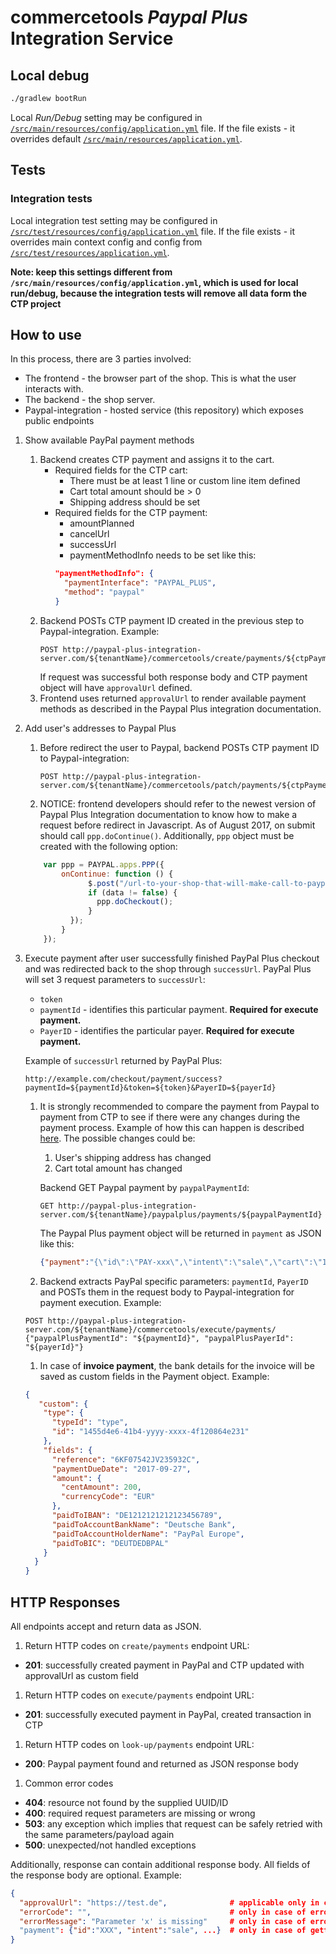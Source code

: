 # commercetools _Paypal Plus_ Integration Service

## Local debug

```bash
./gradlew bootRun
```

Local _Run/Debug_ setting may be configured in [`/src/main/resources/config/application.yml`](/src/main/resources/config/application.yml) 
file. If the file exists - it overrides default [`/src/main/resources/application.yml`](/src/main/resources/application.yml).


## Tests

### Integration tests

Local integration test setting may be configured in [`/src/test/resources/config/application.yml`](/src/test/resources/config/application.yml) 
file. If the file exists - it overrides main context config and config from  [`/src/test/resources/application.yml`](/src/test/resources/application.yml).

**Note: keep this settings different from `/src/main/resources/config/application.yml`, 
which is used for local run/debug, because the integration tests will remove all data form the CTP project**


## How to use
In this process, there are 3 parties involved:
* The frontend -  the browser part of the shop. This is what the user interacts with.
* The backend - the shop server.
* Paypal-integration - hosted service (this repository) which exposes public endpoints 

1. Show available PayPal payment methods
    1. Backend creates CTP payment and assigns it to the cart. 
        - Required fields for the CTP cart:
            - There must be at least 1 line or custom line item defined
            - Cart total amount should be > 0
            - Shipping address should be set
        - Required fields for the CTP payment:
            - amountPlanned
            - cancelUrl
            - successUrl
            - paymentMethodInfo needs to be set like this:
            ```json
            "paymentMethodInfo": {
              "paymentInterface": "PAYPAL_PLUS",
              "method": "paypal"
            }
            ```
    1. Backend POSTs CTP payment ID created in the previous step to Paypal-integration. Example: 
        ```
        POST http://paypal-plus-integration-server.com/${tenantName}/commercetools/create/payments/${ctpPaymentId}
        ```
        If request was successful both response body and CTP payment object will have `approvalUrl` defined.
    1. Frontend uses returned `approvalUrl` to render available payment methods as described in the Paypal Plus integration documentation.

1. Add user's addresses to Paypal Plus
    1. Before redirect the user to Paypal, backend POSTs CTP payment ID to Paypal-integration:
        ```
        POST http://paypal-plus-integration-server.com/${tenantName}/commercetools/patch/payments/${ctpPaymentId}
        ```
    1. NOTICE: frontend developers should refer to the newest version of Paypal Plus Integration documentation to know how to make a request
    before redirect in Javascript. As of August 2017, on submit should call `ppp.doContinue()`. Additionally,
    `ppp` object must be created with the following option:
     ```javascript
         var ppp = PAYPAL.apps.PPP({
             onContinue: function () {
                   $.post("/url-to-your-shop-that-will-make-call-to-paypal-integration", function (data) {
                   if (data != false) {
                     ppp.doCheckout();
                   }
               });
             }
         });
     ```

1. Execute payment after user successfully finished PayPal Plus checkout and was redirected back to the shop through `successUrl`.
    PayPal Plus will set 3 request parameters to `successUrl`:
    - `token`
    - `paymentId` - identifies this particular payment. **Required for execute payment.**
    - `PayerID` - identifies the particular payer. **Required for execute payment.**
    
    Example of `successUrl` returned by PayPal Plus: 
    ```
    http://example.com/checkout/payment/success?paymentId=${paymentId}&token=${token}&PayerID=${payerId} 
    ```
    1. It is strongly recommended to compare the payment from Paypal to payment from CTP to see if there were any changes during the payment process.
     Example of how this can happen is described [here](https://github.com/commercetools/commercetools-paypal-plus-integration/issues/62). The possible changes could be:
        1. User's shipping address has changed
        1. Cart total amount has changed
        
        Backend GET Paypal payment by `paypalPaymentId`:
        ```
        GET http://paypal-plus-integration-server.com/${tenantName}/paypalplus/payments/${paypalPaymentId}
        ```
        The Paypal Plus payment object will be returned in `payment` as JSON like this:
        ```json
        {"payment":"{\"id\":\"PAY-xxx\",\"intent\":\"sale\",\"cart\":\"1234abcd\", .... }"}
        ``` 
    
    1. Backend extracts PayPal specific parameters: `paymentId`, `PayerID` and POSTs them in the request body to Paypal-integration for payment execution. Example:
    ```
    POST http://paypal-plus-integration-server.com/${tenantName}/commercetools/execute/payments/
    {"paypalPlusPaymentId": "${paymentId}", "paypalPlusPayerId": "${payerId}"}
    ```
    1. In case of **invoice payment**, the bank details for the invoice will be saved as custom fields in the Payment object. Example:
    ```json
    {
       "custom": {
        "type": {
          "typeId": "type",
          "id": "1455d4e6-41b4-yyyy-xxxx-4f120864e231"
        },
        "fields": {
          "reference": "6KF07542JV235932C",
          "paymentDueDate": "2017-09-27",
          "amount": {
            "centAmount": 200,
            "currencyCode": "EUR"
          },
          "paidToIBAN": "DE1212121212123456789",
          "paidToAccountBankName": "Deutsche Bank",
          "paidToAccountHolderName": "PayPal Europe",
          "paidToBIC": "DEUTDEDBPAL"
        }
      }
    }
    ``` 
    
## HTTP Responses
All endpoints accept and return data as JSON.

1. Return HTTP codes on `create/payments` endpoint URL:
- **201**: successfully created payment in PayPal and CTP updated with approvalUrl as custom field

1. Return HTTP codes on `execute/payments` endpoint URL:
- **201**: successfully executed payment in PayPal, created transaction in CTP

1. Return HTTP codes on `look-up/payments` endpoint URL:
- **200**: Paypal payment found and returned as JSON response body

1. Common error codes
- **404**: resource not found by the supplied UUID/ID
- **400**: required request parameters are missing or wrong
- **503**: any exception which implies that request can be safely retried with the same parameters/payload again
- **500**: unexpected/not handled exceptions

Additionally, response can contain additional response body. All fields of the response body are optional. Example:
```json
{
  "approvalUrl": "https://test.de",              # applicable only in case of create payment
  "errorCode": "",                               # only in case of error and represents a unique error code
  "errorMessage": "Parameter 'x' is missing"     # only in case of error
  "payment": {"id":"XXX", "intent":"sale", ...}  # only in case of getting the payment object 
}
```
